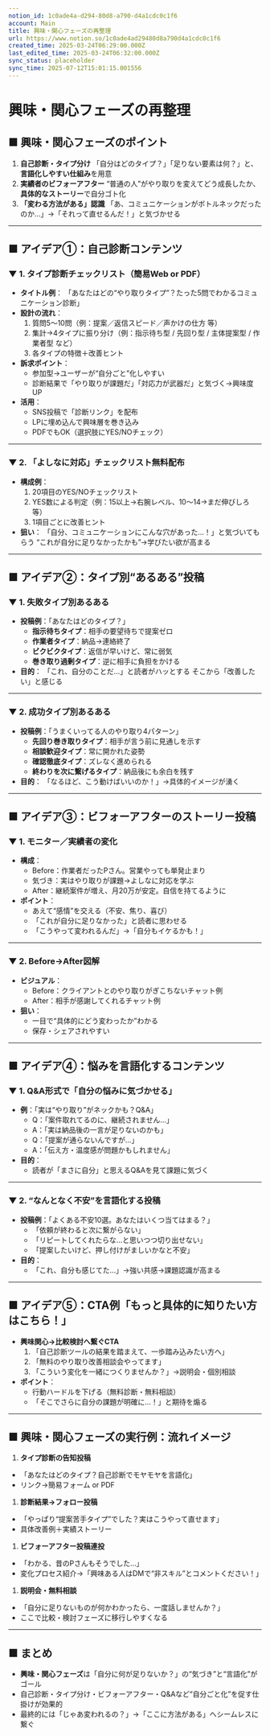 ```yaml
---
notion_id: 1c0ade4a-d294-80d8-a790-d4a1cdc0c1f6
account: Main
title: 興味・関心フェーズの再整理
url: https://www.notion.so/1c0ade4ad29480d8a790d4a1cdc0c1f6
created_time: 2025-03-24T06:29:00.000Z
last_edited_time: 2025-03-24T06:32:00.000Z
sync_status: placeholder
sync_time: 2025-07-12T15:01:15.001556
---
```

# 興味・関心フェーズの再整理

## ■ 興味・関心フェーズのポイント
1. **自己診断・タイプ分け**
  「自分はどのタイプ？」「足りない要素は何？」と、**言語化しやすい仕組み**を用意
1. **実績者のビフォーアフター**
  “普通の人”がやり取りを変えてどう成長したか、**具体的なストーリー**で自分ゴト化
1. **「変わる方法がある」認識**
  「あ、コミュニケーションがボトルネックだったのか…」→「それって直せるんだ！」と気づかせる
---
## ■ アイデア①：自己診断コンテンツ
### ▼ 1. タイプ診断チェックリスト（簡易Web or PDF）
- **タイトル例**：
  「あなたはどの“やり取りタイプ”？たった5問でわかるコミュニケーション診断」
- **設計の流れ**：
  1. 質問5〜10問（例：提案／返信スピード／声かけの仕方 等）
  1. 集計→4タイプに振り分け（例：指示待ち型 / 先回り型 / 主体提案型 / 作業者型 など）
  1. 各タイプの特徴＋改善ヒント
- **訴求ポイント**：
  - 参加型→ユーザーが“自分ごと”化しやすい
  - 診断結果で「やり取りが課題だ」「対応力が武器だ」と気づく→興味度UP
- **活用**：
  - SNS投稿で「診断リンク」を配布
  - LPに埋め込んで興味層を巻き込み
  - PDFでもOK（選択肢にYES/NOチェック）
---
### ▼ 2. 「よしなに対応」チェックリスト無料配布
- **構成例**：
  1. 20項目のYES/NOチェックリスト
  1. YES数による判定（例：15以上→右腕レベル、10〜14→まだ伸びしろ 等）
  1. 1項目ごとに改善ヒント
- **狙い**：
  「自分、コミュニケーションにこんな穴があった…！」と気づいてもらう
  “これが自分に足りなかったかも”→学びたい欲が高まる
---
## ■ アイデア②：タイプ別“あるある”投稿
### ▼ 1. 失敗タイプ別あるある
- **投稿例**：「あなたはどのタイプ？」
  - **指示待ちタイプ**：相手の要望待ちで提案ゼロ
  - **作業者タイプ**：納品→連絡終了
  - **ビクビクタイプ**：返信が早いけど、常に弱気
  - **巻き取り過剰タイプ**：逆に相手に負担をかける
- **目的**：
  「これ、自分のことだ…」と読者がハッとする
  そこから「改善したい」と感じる
---
### ▼ 2. 成功タイプ別あるある
- **投稿例**：「うまくいってる人のやり取り4パターン」
  - **先回り巻き取りタイプ**：相手が言う前に見通しを示す
  - **相談歓迎タイプ**：常に開かれた姿勢
  - **確認徹底タイプ**：ズレなく進められる
  - **終わりを次に繋げるタイプ**：納品後にも余白を残す
- **目的**：
  「なるほど、こう動けばいいのか！」→具体的イメージが湧く
---
## ■ アイデア③：ビフォーアフターのストーリー投稿
### ▼ 1. モニター／実績者の変化
- **構成**：
  - Before：作業者だったPさん。営業やっても単発止まり
  - 気づき：実はやり取りが課題→よしなに対応を学ぶ
  - After：継続案件が増え、月20万が安定。自信を持てるように
- **ポイント**：
  - あえて“感情”を交える（不安、焦り、喜び）
  - 「これが自分に足りなかった」と読者に思わせる
  - 「こうやって変われるんだ」→「自分もイケるかも！」
---
### ▼ 2. Before→After図解
- **ビジュアル**：
  - Before：クライアントとのやり取りがぎこちないチャット例
  - After：相手が感謝してくれるチャット例
- **狙い**：
  - 一目で“具体的にどう変わったか”わかる
  - 保存・シェアされやすい
---
## ■ アイデア④：悩みを言語化するコンテンツ
### ▼ 1. Q&A形式で「自分の悩みに気づかせる」
- **例**：「実は“やり取り”がネックかも？Q&A」
  - Q：「案件取れてるのに、継続されません…」
  - A：「実は納品後の一言が足りないのかも」
  - Q：「提案が通らないんですが…」
  - A：「伝え方・温度感が問題かもしれません」
- **目的**：
  - 読者が「まさに自分」と思えるQ&Aを見て課題に気づく
---
### ▼ 2. “なんとなく不安”を言語化する投稿
- **投稿例**：「よくある不安10選。あなたはいくつ当てはまる？」
  - 「依頼が終わると次に繋がらない」
  - 「リピートしてくれたらな…と思いつつ切り出せない」
  - 「提案したいけど、押し付けがましいかなと不安」
- **目的**：
  - 「これ、自分も感じてた…」→強い共感→課題認識が高まる
---
## ■ アイデア⑤：CTA例「もっと具体的に知りたい方はこちら！」
- **興味関心→比較検討へ繋ぐCTA**
  1. 「自己診断ツールの結果を踏まえて、一歩踏み込みたい方へ」
  1. 「無料のやり取り改善相談会やってます」
  1. 「こういう変化を一緒につくりませんか？」→説明会・個別相談
- **ポイント**：
  - 行動ハードルを下げる（無料診断・無料相談）
  - 「そこでさらに自分の課題が明確に…！」と期待を煽る
---
## ■ 興味・関心フェーズの実行例：流れイメージ
1. **タイプ診断の告知投稿**
  - 「あなたはどのタイプ？自己診断でモヤモヤを言語化」
  - リンク→簡易フォーム or PDF
1. **診断結果→フォロー投稿**
  - 「やっぱり“提案苦手タイプ”でした？実はこうやって直せます」
  - 具体改善例＋実績ストーリー
1. **ビフォーアフター投稿連投**
  - 「わかる、昔のPさんもそうでした…」
  - 変化プロセス紹介→「興味ある人はDMで“非スキル”とコメントください！」
1. **説明会・無料相談**
  - 「自分に足りないものが何かわかったら、一度話しませんか？」
  - ここで比較・検討フェーズに移行しやすくなる
---
## ■ まとめ
- **興味・関心フェーズ**は「自分に何が足りないか？」の“気づき”と“言語化”がゴール
- 自己診断・タイプ分け・ビフォーアフター・Q&Aなど“自分ごと化”を促す仕掛けが効果的
- 最終的には「じゃあ変われるの？」→「ここに方法がある」へシームレスに繋ぐ